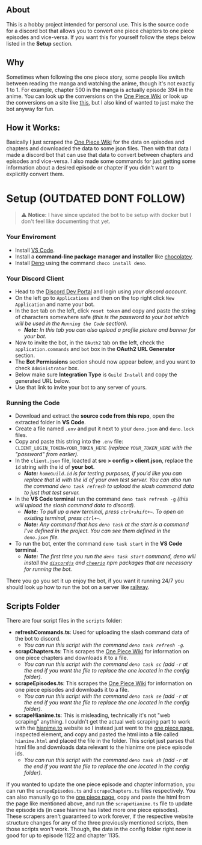 ## About
This is a hobby project intended for personal use. 
This is the source code for a discord bot that allows you to convert one piece chapters to one piece episodes and vice-versa.
If you want this for yourself follow the steps below listed in the **Setup** section.

## Why
Sometimes when following the one piece story, some people like switch between reading the manga and watching the anime, though it's not exactly 1 to 1.
For example, chapter 500 in the manga is actually episode 394 in the anime. You can look up the conversions on the [One Piece Wiki](https://onepiece.fandom.com/wiki/One_Piece_Wiki) or look up the conversions on a site like [this](https://onepiece.d1g1t.net/), but I also kind of wanted to just make the bot anyway for fun.

## How it Works:
Basically I just scraped the [One Piece Wiki](https://onepiece.fandom.com/wiki/One_Piece_Wiki) for the data on episodes and chapters and downloaded the data to some json files.
Then with that data I made a discord bot that can use that data to convert between chapters and episodes and vice-versa. 
I also made some commands for just getting some information about a desired episode or chapter if you didn't want to explicitly convert them.

# Setup (OUTDATED DONT FOLLOW)
> ⚠️ **Notice:** I have since updated the bot to be setup with docker but I don't feel like documenting that yet.
### Your Enviroment
- Install [VS Code](https://code.visualstudio.com/download).
- Install a **command-line package manager and installer** like [chocolatey](https://chocolatey.org/install#individual).
- Install [Deno](https://docs.deno.com/runtime/getting_started/installation/) using the command `choco install deno`.

### Your Discord Client 
- Head to the [Discord Dev Portal](https://discord.com/developers/) and login using *your discord account.*
- On the left go to `Applications` and then on the top right click `New Application` and name your bot.
- In the `Bot` tab on the left, click `reset token` and copy and paste the string of characters somewhere safe *(this is the password to your bot which will be used in the `Running the Code` section).*
  - ***Note:*** *In this tab you can also upload a profile picture and banner for your bot.*
- Now to invite the bot, in the `OAuth2` tab on the left, check the `application.commands` and `bot` box in the **OAuth2 URL Generator** section.
- The **Bot Permissions** section should now appear below, and you want to check `Administrator` box.
- Below make sure **Integration Type** is `Guild Install` and copy the generated URL below.
- Use that link to invite your bot to any server of yours.

### Running the Code
- Download and extract the **source code from this repo**, open the extracted folder in **VS Code**.
- Create a file named `.env` and put it next to your `deno.json` and `deno.lock` files. 
- Copy and paste this string into the `.env` file: `CLIENT_LOGIN_TOKEN=YOUR_TOKEN_HERE` *(replace `YOUR_TOKEN_HERE` with the "password" from earlier).*
- In the `client.json` file, loacted at **src > config > client.json**, replace the `id` string with the id of **your bot**.
  - ***Note:*** *`homeGuild.id` is for testing purposes, if you'd like you can replace that id with the id of your own test server. You can also run the command `deno task refresh` to upload the slash command data to just that test server.*
- In the **VS Code terminal** run the command `deno task refresh -g` *(this will upload the slash command data to discord).*
  - ***Note:*** *To pull up a new terminal, press `ctrl+shift+~`. To open an existing terminal, press `ctrl+~`.*
  - ***Note:*** *Any command that has `deno task` at the start is a command I've defined in the project. You can see them defined in the `deno.json` file.*
- To run the bot, enter the command `deno task start` in the **VS Code terminal**.
  - ***Note:*** *The first time you run the `deno task start` command, deno will install the [`discordjs`](https://discord.js.org/) and [`cheerio`](https://www.npmjs.com/package/cheerio) npm packages that are necessary for running the bot.*

There you go you set it up enjoy the bot, if you want it running 24/7 you should look up how to run the bot on a server like [railway](https://railway.com/).

## Scripts Folder
There are four script files in the `scripts` folder:
- **refreshCommands.ts**: Used for uploading the slash command data of the bot to discord.
  - *You can run this script with the command `deno task refresh -g`.*
- **scrapChapters.ts**: This scrapes the [One Piece Wiki](https://onepiece.fandom.com/wiki/One_Piece_Wiki) for information on one piece chapters and downloads it to a file.
  - *You can run this script with the command `deno task sc` (add `-r` at the end if you want the file to replace the one located in the config folder).*
- **scrapeEpisodes.ts**: This scrapes the [One Piece Wiki](https://onepiece.fandom.com/wiki/One_Piece_Wiki) for information on one piece episodes and downloads it to a file.
  - *You can run this script with the command `deno task se` (add `-r` at the end if you want the file to replace the one located in the config folder).*
- **scrapeHianime.ts**: This is misleading, technically it's not "web scraping" anything. I couldn't get the actual web scraping part to work with the [hianime.to](https://hianime.to/) website so I instead just went to the [one piece page](https://hianime.to/watch/one-piece-100?ep=2142), inspected element, and copy and pasted the html into a file called `hianime.html` and placed the file in the folder. This script just parses that html file and downloads data relevant to the hianime one piece episode ids.
  - *You can run this script with the command `deno task sh` (add `-r` at the end if you want the file to replace the one located in the config folder).*
  
If you wanted to update the one piece episode and chapter information, you can run the `scrapeEpisodes.ts` and `scrapeChapters.ts` files respectively. 
You can also manually go to the [one piece page](https://hianime.to/watch/one-piece-100?ep=2142), copy and paste the html from the page like mentioned above, and run the `scrapeHianime.ts` file to update the episode ids (in case hianime has listed more one piece episodes).
These scrapers aren't guaranteed to work forever, if the respective website structure changes for any of the three previously mentioned scripts, then those scripts won't work.
Though, the data in the config folder right now is good for up to episode 1122 and chapter 1135.
